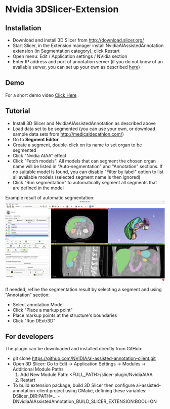 # Nvidia 3DSlicer-Extension

## Installation
- Download and install 3D Slicer from http://download.slicer.org/
- Start Slicer, in the Extension manager install NvidiaAIAssistedAnnotation extension (in Segmentation category), click Restart
- Open menu: Edit / Application settings / NVidia section
- Enter IP address and port of annotation server (if you do not know of an available server, you can set up your own as described [here](https://docs.nvidia.com/clara/aiaa/tlt-mi-ai-an-sdk-getting-started/index.html))

## Demo
For a short demo video [Click Here](https://drive.google.com/open?id=1cQgCBl4v3OqI3Hh8hzMvR01xiEBO2GLE)

## Tutorial

- Install 3D Slicer and NvidiaAIAssistedAnnotation as described above
- Load data set to be segmented (you can use your own, or download sample data sets from http://medicaldecathlon.com/)
- Go to **Segment Editor**
- Create a segment, double-click on its name to set organ to be segmented
- Click "Nvidia AIAA" effect
- Click "Fetch models". All models that can segment the chosen organ name will be listed in "Auto-segmentation" and "Annotation" sections. If no suitable model is found, you can disable "Filter by label" option to list all available models (selected segment name is then ignored)
- Click "Run segmentation" to automatically segment all segments that are defined in the model

Example result of automatic segmentation:
![](snapshot.png?raw=true "Example segmentation result")

If needed, refine the segmentation result by selecting a segment and using "Annotation" section:
- Select annotation Model
- Click "Place a markup point"
- Place markup points at the structure's boundaries
- Click "Run DExtr3D"

## For developers
The plugin can be downloaded and installed directly from GitHub:
- git clone https://github.com/NVIDIA/ai-assisted-annotation-client.git
- Open 3D Slicer: Go to Edit -> Application Settings -> Modules -> Additional Module Paths
   1) Add New Module Path: <FULL_PATH>/slicer-plugin/NvidiaAIAA
   2) Restart
- To build extension package, build 3D Slicer then configure ai-assisted-annotation-client project using CMake, defining these variables: -DSlicer_DIR:PATH=... -DNvidiaAIAssistedAnnotation_BUILD_SLICER_EXTENSION:BOOL=ON
